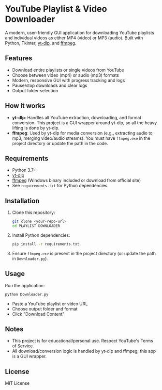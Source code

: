 # YouTube Playlist & Video Downloader

A modern, user-friendly GUI application for downloading YouTube playlists and individual videos as either MP4 (video) or MP3 (audio). Built with Python, Tkinter, [yt-dlp](https://github.com/yt-dlp/yt-dlp), and [ffmpeg](https://ffmpeg.org/).

## Features
- Download entire playlists or single videos from YouTube
- Choose between video (mp4) or audio (mp3) formats
- Modern, responsive GUI with progress tracking and logs
- Pause/stop downloads and clear logs
- Output folder selection

## How it works
- **yt-dlp**: Handles all YouTube extraction, downloading, and format conversion. This project is a GUI wrapper around yt-dlp, so all the heavy lifting is done by yt-dlp.
- **ffmpeg**: Used by yt-dlp for media conversion (e.g., extracting audio to mp3, merging video/audio streams). You must have `ffmpeg.exe` in the project directory or update the path in the code.

## Requirements
- Python 3.7+
- [yt-dlp](https://github.com/yt-dlp/yt-dlp)
- [ffmpeg](https://ffmpeg.org/) (Windows binary included or download from official site)
- See `requirements.txt` for Python dependencies

## Installation
1. Clone this repository:
   ```sh
   git clone <your-repo-url>
   cd PLAYLIST DOWNLOADER
   ```
2. Install Python dependencies:
   ```sh
   pip install -r requirements.txt
   ```
3. Ensure `ffmpeg.exe` is present in the project directory (or update the path in `Downloader.py`).

## Usage
Run the application:
```sh
python Downloader.py
```

- Paste a YouTube playlist or video URL
- Choose output folder and format
- Click "Download Content"

## Notes
- This project is for educational/personal use. Respect YouTube's Terms of Service.
- All download/conversion logic is handled by yt-dlp and ffmpeg; this app is a GUI wrapper.

## License
MIT License
